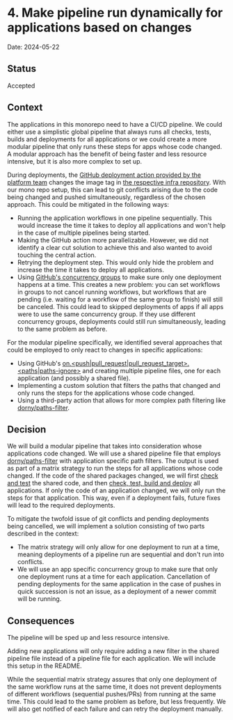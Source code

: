 # 4. Make pipeline run dynamically for applications based on changes

Date: 2024-05-22

## Status

Accepted

## Context

The applications in this monorepo need to have a CI/CD pipeline. We could either use a simplistic global pipeline that always runs all checks, tests, builds and deployments for all applications or we could create a more modular pipeline that only runs these steps for apps whose code changed. A modular approach has the benefit of being faster and less resource intensive, but it is also more complex to set up.

During deployments, the [GitHub deployment action provided by the platform team](https://github.com/digitalservicebund/argocd-deploy) changes the image tag in [the respective infra repository](https://github.com/digitalservicebund/digitalcheck-apps-infra).
With our mono repo setup, this can lead to git conflicts arising due to the code being changed and pushed simultaneously, regardless of the chosen approach. This could be mitigated in the following ways:

- Running the application workflows in one pipeline sequentially. This would increase the time it takes to deploy all applications and won't help in the case of multiple pipelines being started.
- Making the GitHub action more parallelizable. However, we did not identify a clear cut solution to achieve this and also wanted to avoid touching the central action.
- Retrying the deployment step. This would only hide the problem and increase the time it takes to deploy all applications.
- Using [GitHub's concurrency groups](https://docs.github.com/en/actions/using-jobs/using-concurrency) to make sure only one deployment happens at a time. This creates a new problem: you can set workflows in groups to not cancel running workflows, but workflows that are pending (i.e. waiting for a workflow of the same group to finish) will still be canceled. This could lead to skipped deployments of apps if all apps were to use the same concurrency group. If they use different concurrency groups, deployments could still run simultaneously, leading to the same problem as before.

For the modular pipeline specifically, we identified several approaches that could be employed to only react to changes in specific applications:

- Using GitHub's [on.<push|pull_request|pull_request_target>.<paths|paths-ignore>](https://docs.github.com/en/actions/using-workflows/workflow-syntax-for-github-actions#onpushpull_requestpull_request_targetpathspaths-ignore) and creating multiple pipeline files, one for each application (and possibly a shared file).
- Implementing a custom solution that filters the paths that changed and only runs the steps for the applications whose code changed.
- Using a third-party action that allows for more complex path filtering like [dorny/paths-filter](https://github.com/marketplace/actions/paths-changes-filter).

## Decision

We will build a modular pipeline that takes into consideration whose applications code changed. We will use a shared pipeline file that employs [dorny/paths-filter](https://github.com/marketplace/actions/paths-changes-filter) with application specific path filters. The output is used as part of a matrix strategy to run the steps for all applications whose code changed. If the code of the shared packages changed, we will first [check and test](/.github/workflows/check-and-test.yml) the shared code, and then [check, test, build and deploy](/.github/workflows/test-build-deploy.yml) all applications. If only the code of an application changed, we will only run the steps for that application. This way, even if a deployment fails, future fixes will lead to the required deployments.

To mitigate the twofold issue of git conflicts and pending deployments being cancelled, we will implement a solution consisting of two parts described in the context:

- The matrix strategy will only allow for one deployment to run at a time, meaning deployments of a pipeline run are sequential and don't run into conflicts.
- We will use an app specific concurrency group to make sure that only one deployment runs at a time for each application. Cancellation of pending deployments for the same application in the case of pushes in quick succession is not an issue, as a deployment of a newer commit will be running.

## Consequences

The pipeline will be sped up and less resource intensive.

Adding new applications will only require adding a new filter in the shared pipeline file instead of a pipeline file for each application. We will include this setup in the README.

While the sequential matrix strategy assures that only one deployment of the same workflow runs at the same time, it does not prevent deployments of different workflows (sequential pushes/PRs) from running at the same time. This could lead to the same problem as before, but less frequently. We will also get notified of each failure and can retry the deployment manually.
